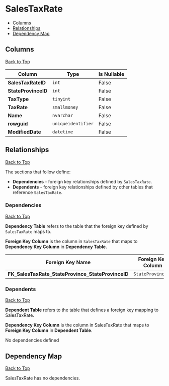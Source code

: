 # SalesTaxRate

* [Columns](#columns)
* [Relationships](#relationships)
* [Dependency Map](#dependency-map)

## Columns
[Back to Top](#salestaxrate)

Column | Type | Is Nullable
-------|------|------------
**SalesTaxRateID** | `int` | False
**StateProvinceID** | `int` | False
**TaxType** | `tinyint` | False
**TaxRate** | `smallmoney` | False
**Name** | `nvarchar` | False
**rowguid** | `uniqueidentifier` | False
**ModifiedDate** | `datetime` | False

## Relationships
[Back to Top](#salestaxrate)


The sections that follow define:
* **Dependencies** - foreign key relationships defined by `SalesTaxRate`.
* **Dependents** - foreign key relationships defined by other tables that reference `SalesTaxRate`.

### Dependencies
[Back to Top](#salestaxrate)

**Dependency Table** refers to the table that the foreign key defined by `SalesTaxRate` maps to.

**Foreign Key Column** is the column in `SalesTaxRate` that maps to **Dependency Key Column** in **Dependency Table**.

Foreign Key Name | Foreign Key Column | Dependency Table | Dependency Key Column
-----------------|--------------------|------------------|----------------------
**FK_SalesTaxRate_StateProvince_StateProvinceID** | `StateProvinceID` | [StateProvince](./StateProvince.md) | `StateProvinceID`

### Dependents
[Back to Top](#salestaxrate)

**Dependent Table** refers to the table that defines a foreign key mapping to SalesTaxRate.

**Dependency Key Column** is the column in SalesTaxRate that maps to **Foreign Key Column** in **Dependent Table**.

No dependencies defined

## Dependency Map
[Back to Top](#salestaxrate)

SalesTaxRate has no dependencies.

